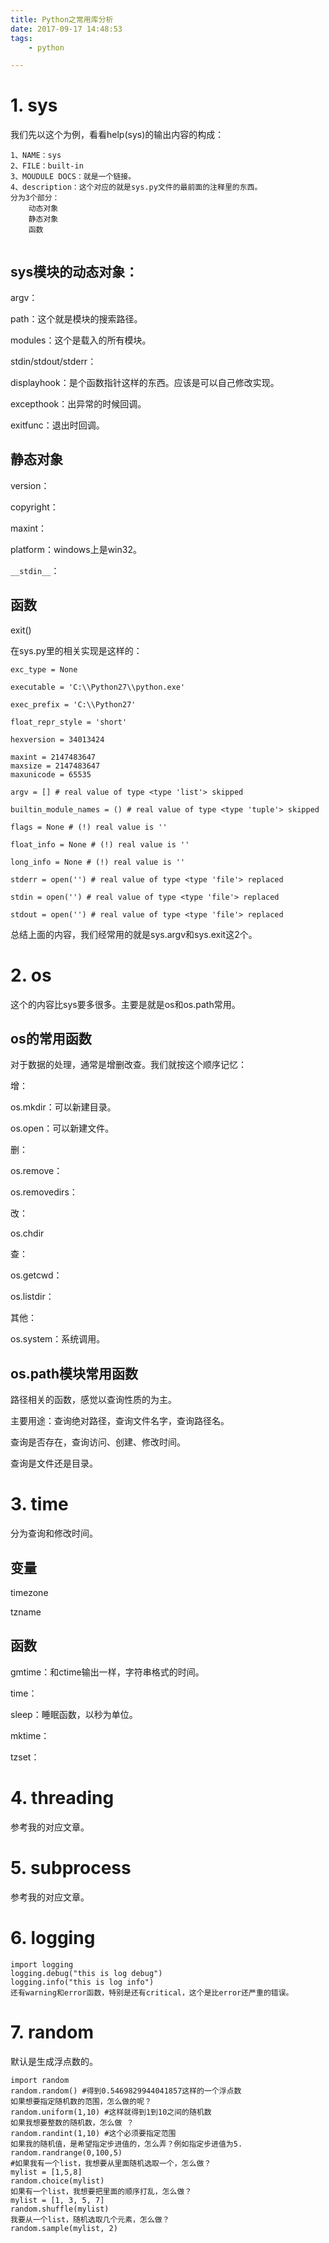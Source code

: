 ```yaml
---
title: Python之常用库分析
date: 2017-09-17 14:48:53
tags:
	- python

---
```




# 1. sys

我们先以这个为例，看看help(sys)的输出内容的构成：

```
1、NAME：sys
2、FILE：built-in
3、MOUDULE DOCS：就是一个链接。
4、description：这个对应的就是sys.py文件的最前面的注释里的东西。
分为3个部分：
	动态对象
	静态对象
	函数
	
```

## sys模块的动态对象：

argv：

path：这个就是模块的搜索路径。

modules：这个是载入的所有模块。

stdin/stdout/stderr：

displayhook：是个函数指针这样的东西。应该是可以自己修改实现。

excepthook：出异常的时候回调。

exitfunc：退出时回调。

## 静态对象

version：

copyright：

maxint：

platform：windows上是win32。

`__stdin__`：

## 函数

exit()



在sys.py里的相关实现是这样的：

```
exc_type = None

executable = 'C:\\Python27\\python.exe'

exec_prefix = 'C:\\Python27'

float_repr_style = 'short'

hexversion = 34013424

maxint = 2147483647
maxsize = 2147483647
maxunicode = 65535
```



```
argv = [] # real value of type <type 'list'> skipped

builtin_module_names = () # real value of type <type 'tuple'> skipped

flags = None # (!) real value is ''

float_info = None # (!) real value is ''

long_info = None # (!) real value is ''
```



```
stderr = open('') # real value of type <type 'file'> replaced

stdin = open('') # real value of type <type 'file'> replaced

stdout = open('') # real value of type <type 'file'> replaced

```

总结上面的内容，我们经常用的就是sys.argv和sys.exit这2个。



# 2. os

这个的内容比sys要多很多。主要是就是os和os.path常用。

## os的常用函数

对于数据的处理，通常是增删改查。我们就按这个顺序记忆：

增：

os.mkdir：可以新建目录。

os.open：可以新建文件。

删：

os.remove：

os.removedirs：

改：

os.chdir

查：

os.getcwd：

os.listdir：

其他：

os.system：系统调用。

## os.path模块常用函数

路径相关的函数，感觉以查询性质的为主。

主要用途：查询绝对路径，查询文件名字，查询路径名。

查询是否存在，查询访问、创建、修改时间。

查询是文件还是目录。

# 3. time

分为查询和修改时间。

## 变量

timezone

tzname

## 函数

gmtime：和ctime输出一样，字符串格式的时间。

time：

sleep：睡眠函数，以秒为单位。

mktime：

tzset：





# 4. threading

参考我的对应文章。

# 5. subprocess

参考我的对应文章。



# 6. logging

```
import logging
logging.debug("this is log debug")
logging.info("this is log info")
还有warning和error函数，特别是还有critical，这个是比error还严重的错误。
```



# 7. random

默认是生成浮点数的。

```
import random
random.random() #得到0.5469829944041857这样的一个浮点数
如果想要指定随机数的范围，怎么做的呢？
random.uniform(1,10) #这样就得到1到10之间的随机数
如果我想要整数的随机数，怎么做 ？
random.randint(1,10) #这个必须要指定范围
如果我的随机值，是希望指定步进值的，怎么弄？例如指定步进值为5.
random.randrange(0,100,5)
#如果我有一个list，我想要从里面随机选取一个，怎么做？
mylist = [1,5,8]
random.choice(mylist)
如果有一个list，我想要把里面的顺序打乱，怎么做？
mylist = [1, 3, 5, 7]
random.shuffle(mylist)
我要从一个list，随机选取几个元素，怎么做？
random.sample(mylist, 2)

```





